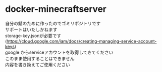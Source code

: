 # docker-minecraftserver
自分の鯖のために作ったのでゴミリポジトリです  
サポートはいたしかねます  
storage-key.jsonが必要です  
(https://cloud.google.com/iam/docs/creating-managing-service-account-keys)  
google からserviceアカウントを取得してきてください  
このまま使用することはできません  
内容を書き換えてご使用ください